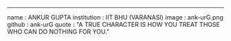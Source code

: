 ---
name : ANKUR GUPTA
institution : IIT BHU (VARANASI)
image : ank-urG.png
github : ank-urG
quote : "A TRUE CHARACTER IS HOW YOU TREAT THOSE WHO CAN DO NOTHING FOR YOU."

